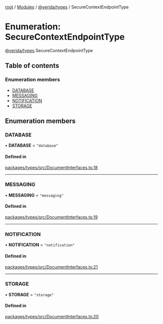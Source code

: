 [root](../README.md) / [Modules](../modules.md) / [@verida/types](../modules/verida_types.md) / SecureContextEndpointType

# Enumeration: SecureContextEndpointType

[@verida/types](../modules/verida_types.md).SecureContextEndpointType

## Table of contents

### Enumeration members

- [DATABASE](verida_types.SecureContextEndpointType.md#database)
- [MESSAGING](verida_types.SecureContextEndpointType.md#messaging)
- [NOTIFICATION](verida_types.SecureContextEndpointType.md#notification)
- [STORAGE](verida_types.SecureContextEndpointType.md#storage)

## Enumeration members

### DATABASE

• **DATABASE** = `"database"`

#### Defined in

[packages/types/src/DocumentInterfaces.ts:18](https://github.com/verida/verida-js/blob/a690f60/packages/types/src/DocumentInterfaces.ts#L18)

___

### MESSAGING

• **MESSAGING** = `"messaging"`

#### Defined in

[packages/types/src/DocumentInterfaces.ts:19](https://github.com/verida/verida-js/blob/a690f60/packages/types/src/DocumentInterfaces.ts#L19)

___

### NOTIFICATION

• **NOTIFICATION** = `"notification"`

#### Defined in

[packages/types/src/DocumentInterfaces.ts:21](https://github.com/verida/verida-js/blob/a690f60/packages/types/src/DocumentInterfaces.ts#L21)

___

### STORAGE

• **STORAGE** = `"storage"`

#### Defined in

[packages/types/src/DocumentInterfaces.ts:20](https://github.com/verida/verida-js/blob/a690f60/packages/types/src/DocumentInterfaces.ts#L20)
